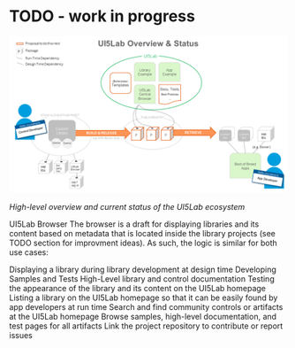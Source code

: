 # TODO - work in progress

![UI5Lab Ecosystem](docs/UI5LabOverview.png)

*High-level overview and current status of the UI5Lab ecosystem*

UI5Lab Browser
The browser is a draft for displaying libraries and its content based on metadata that is located inside the library projects (see TODO section for improvment ideas). As such, the logic is similar for both use cases:

Displaying a library during library development at design time
Developing Samples and Tests
High-Level library and control documentation
Testing the appearance of the library and its content on the UI5Lab homepage
Listing a library on the UI5Lab homepage so that it can be easily found by app developers at run time
Search and find community controls or artifacts at the UI5Lab homepage
Browse samples, high-level documentation, and test pages for all artifacts
Link the project repository to contribute or report issues
